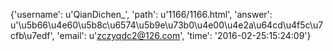{'username': u'QianDichen_', 'path': u'1166/1166.html', 'answer': u'\u5b66\u4e60\u5b8c\u6574\u5b9e\u73b0\u4e00\u4e2a\u64cd\u4f5c\u7cfb\u7edf', 'email': u'zczyqdc2@126.com', 'time': '2016-02-25:15:24:09'}